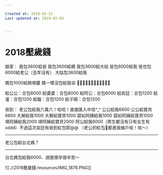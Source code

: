 ```yaml
---

Created at: 2018-02-21
Last updated at: 2019-02-03


---
```


# 2018壓歲錢


娘家：
我包3600給爸
我包3600給媽
我包3600給大姑
爸包6000給我
爸也包6000給老公（去年沒有）
大姑包3600給我

媽包1000給歐噴醬
媽一樣沒包給我😩
🔹🔹🔹🔹🔹🔹🔹🔹🔹🔹🔹🔹

給公公：合包8000
給婆婆：合包8000
給阿公：合包6000
給奕廷：合包1200
給潼：合包1200
給璇：合包1200
給子頤：合包1200

收到：
老公包給我六萬六！哈哈！直接匯入中信^\_^
公公給我6600
公公給寶貝6600
大舅給我1000
大舅給寶貝1000
碧如阿姨給我1000
碧如阿姨給寶貝1000
靖阿姨給我2000
靖阿姨給寶貝2000
阿公給我6000（男生都沒有只有女生有xddd）不過這次奕廷有收到紅包耶@@
（老公的紅包🧧都進我帳戶啦！哈～）

* * *

老公包給台北媽？

* * *

台北媽包給我6000、說我懷孕很辛苦～

![[.//2018壓歲錢.resources/IMG_1878.PNG]]


